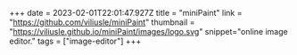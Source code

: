 +++
date = 2023-02-01T22:01:47.927Z
title = "miniPaint"
link = "https://github.com/viliusle/miniPaint"
thumbnail = "https://viliusle.github.io/miniPaint/images/logo.svg"
snippet="online image editor."
tags = ["image-editor"]
+++

